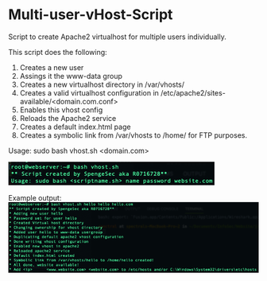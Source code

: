 # Multi-user-vHost-Script
Script to create Apache2 virtualhost for multiple users individually.

This script does the following:
1) Creates a new user
2) Assings it the www-data group
3) Creates a new virtualhost directory in /var/vhosts/
4) Creates a valid virtualhost configuration in /etc/apache2/sites-available/<domain.com.conf>
5) Enables this vhost config
6) Reloads the Apache2 service
7) Creates a default index.html page
8) Creates a symbolic link from /var/vhosts to /home/<username> for FTP purposes.

Usage: sudo bash vhost.sh <username> <password> <domain.com>
  
![Usage](/images/usage.png)

Example output:
![Output](/images/output.png)
